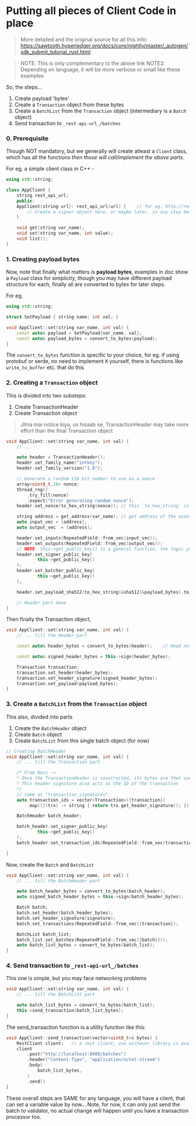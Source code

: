 # Putting all pieces of Client Code in place

<!--Ye sayad is repo pe pehla note hai, jo exclusively second person ko batate hue type me likha hua hai, in rest, khud se hi baat karte type hai-->

> More detailed and the original source for all this info: https://sawtooth.hyperledger.org/docs/core/nightly/master/_autogen/sdk_submit_tutorial_rust.html

> NOTE: This is only complementary to the above link
> NOTE2: Depending on language, it will be more verbose or small like these examples

So, the steps...
1. Create payload 'bytes'
2. Create a `Transaction` object from these bytes
3. Create a `BatchList` from the `Transaction` object (intermediary is a `Batch` object)
4. Send transaction to `_rest-api-url_/batches`

### 0. Prerequisite

Though NOT mandatory, but we generally will create atleast a `Client` class, which has all the functions *then those will call/implement the above parts*.

For eg. a simple client class in C++ -
```cpp
using std::string;

class AppClient {
    string rest_api_url;
    public:
    AppClient(string url): rest_api_url(url) {    // for eg. http://rest-api:8008
        // Create a signer object here, or maybe later, in any step before it is required
    }

    void get(string var_name); 
    void set(string var_name, int value); 
    void list(); 
}
```

### 1. Creating payload bytes

Now, note that finally what matters is **payload bytes**, examples in doc show a `Payload` class for simplicity, though you may have different payload structure for each, finally all are converted to bytes for later steps.

For eg.
```cpp
using std::string;

struct SetPayload { string name; int val; }

void AppClient::set(string var_name, int val) {
    const auto& payload = SetPayload{var_name, val};
    const auto& payload_bytes = convert_to_bytes(payload);
}
```

The `convert_to_bytes` function is specific to your choice, for eg. if using protobuf or serde, no need to implement it yourself, there is functions like `write_to_buffer` etc. that do this

### 2. Creating a `Transaction` object

This is divided into two substeps:
1. Create TransactionHeader
2. Create Transaction object

> Jitna mai notice kiya, us hisaab se, TransactionHeader may take more effort than the final Transaction object

```cpp
void AppClient::set(string var_name, int val) {
    // ...

    auto header = TransactionHeader();
    header.set_family_name("intkey");
    header.set_family_version("1.0");

    // Generate a random 128 bit number to use as a nonce
    array<uint8_t,16> nonce;
    thread_rng()
        .try_fill(nonce)
        .expect("Error generating random nonce");
    header.set_nonce(to_hex_string(nonce)); // this `to_hex_string` is simple, just search "convert bytes to hex string" online

    string address = get_address(var_name); // get address of the asset to add/edit/get
    auto input_vec = [address];
    auto output_vec  = [address];

    header.set_inputs(RepeatedField::from_vec(input_vec));
    header.set_outputs(RepeatedField::from_vec(output_vec));
    // NOTE: this->get_public_key() is a general function, the logic you can read at the top of Client docs, in the "Signing" part
    header.set_signer_public_key(
            this->get_public_key()
    );
    header.set_batcher_public_key(
            this->get_public_key()
    );

    header.set_payload_sha512(to_hex_string(&sha512(&payload_bytes).to_vec()));

    // Header part done
}
```

Then finally the Transaction object,
```cpp
void AppClient::set(string var_name, int val) {
    // ... till the Header part

    const auto& header_bytes = convert_to_bytes(header);    // Read note in Step#1 abt convert_to_bytes

    const auto& signed_header_bytes = this->sign(header_bytes);

    Transaction transaction;
    transaction.set_header(header_bytes);
    transaction.set_header_signature(signed_header_bytes);
    transaction.set_payload(payload_bytes);
}
```

### 3. Create a `BatchList` from the `Transaction` object

This also, divided into parts
1. Create the `BatchHeader` object
2. Create `Batch` object
3. Create `BatchList` from this single batch object (for now)

```cpp
// Creating BatchHeader
void AppClient::set(string var_name, int val) {
    // ... till the Transaction part

    /* From Docs ->
    * Once the TransactionHeader is constructed, its bytes are then used to create a signature.
    * This header signature also acts as the ID of the transaction
    */
    // same as "transaction_signatures"
    auto transaction_ids = vector<Transaction>({transaction})
        .map([](trx) -> string { return trx.get_header_signature(); });

    BatchHeader batch_header;

    batch_header.set_signer_public_key(
            this->get_public_key()
    );
    batch_header.set_transaction_ids(RepeatedField::from_vec(transaction_ids));

}
```

Now, create the `Batch` and `BatchList`
```cpp
void AppClient::set(string var_name, int val) {
    // ... till the BatchHeader part

    auto batch_header_bytes = convert_to_bytes(batch_header);
    auto signed_batch_header_bytes = this->sign(batch_header_bytes);

    Batch batch;
    batch.set_header(batch_header_bytes);
    batch.set_header_signature(signature);
    batch.set_transactions(RepeatedField::from_vec({transaction});

    BatchList batch_list;
    batch_list.set_batches(RepeatedField::from_vec({batch}}));
    auto batch_list_bytes = convert_to_bytes(batch_list);
}
```

### 4. Send transaction to `_rest-api-url_/batches`

This one is simple, but you may face networking problems
```cpp
void AppClient::set(string var_name, int val) {
    // ... till the BatchList part

    auto batch_list_bytes = convert_to_bytes(batch_list);
    this->send_transaction(batch_list_bytes);
}
```

The send_transaction function is a utility function like this:
```cpp
void AppClient::send_transaction(vector<uint8_t>& bytes) {
    RestClient client;   // a rest client, use wichever library is available for the lanugauage
    client
        .post("http://localhost:8008/batches")
        .header("Content-Type", "application/octet-stream")
        .body(
            batch_list_bytes,
        )
        .send()
}
```

These overall steps are SAME for any language, you will have a client, that can set a variable value by now... Note, for now, it can only just send the batch to validator, no actual change will happen until you have a transaction processor too.
